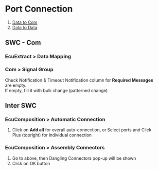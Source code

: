 # Port Connection
1. [Data to Com](#SWC---Com)
1. [Data to Data](#Inter-SWC)

## SWC - Com
### EcuExtract > Data Mapping
### Com > Signal Group
Check Notification & Timeout Notification column for **Required Messages** are empty.  
If empty, fill it with bulk change (patterned change)

## Inter SWC
### EcuComposition > Automatic Connection
1. Click on **Add all** for overall auto-connection, or Select ports and Click Plus (topright) for individual connection
### EcuComposition > Assembly Connectors
1. Go to above, then Dangling Connectors pop-up will be shown
1. Click on OK button
